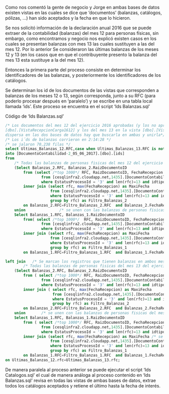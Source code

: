 Como nos comentó la gente de negocio y Jorge en ambas bases de datos existen vistas en las cuales se dice que ‘documentos’ (balanzas, catálogos, pólizas, …) han sido aceptados y la fecha en que lo hicieron.

Se nos solicitó información de la declaración anual 2016 que se puede extraer de la contabilidad (balanzas) del mes 12 para personas físicas, sin embargo, como encontramos y negocio nos explicó existen casos en los cuales se presentan balanzas con mes 13 las cuales sustituyen a las del mes 12. Por lo anterior Se consideraron las últimas balanzas de los meses 12 y 13 (en los casos que en que el contribuyente presento la balanza del mes 13 esta sustituye a la del mes 12). 

Entonces la primera parte del proceso consiste en determinar los identificadores de las balanzas, y posteriormente los identificadores de los catálogos. 

Se determinan los id de los documentos de las vistas que corresponden a balanzas de los meses 12 o 13, según corresponda, junto a su RFC (para poderlo procesar después en ‘paralelo’) y se escribe en una tabla local llamada ‘ids’. Este proceso se encuentra en el script ‘Ids Balanzas.sql’

Código de ‘Ids Balanzas.sql’
```sql
/* Los documentos del mes 12 del ejercicio 2016 aprobadas (y los no aprobados) se encuentran en la vista 
[dbo].[VistaRecepcionCarga1612] y los del mes 13 en la vista [dbo].[VistaRecepcionCarga1613] pero como la información se encuentra
dispersa en las dos bases de datos hay que buscarla en ambas y unirla*/
/* Los i´ds de balanzas corrieron en 2:14:28 */
/* se jalaron 70,238 filas */
select Ultimas_Balanzas_12.RFC,case when Ultimas_Balanzas_13.RFC is not null then Ultimas_Balanzas_13.RaizDocumentoId else Ultimas_Balanzas_12.RaizDocumentoId  end as Id_Doc 
into [DocumentoContabilidad-2_05_06_2017].[dbo].[ids]
from 
	/* Todas las balanzas de personas fisicas del mes 12 del ejercicio 2016 en la base de datos [DocumentoContabilidad-2] */
	(Select Balanzas_2.RFC, Balanzas_2.RaizDocumentoID 
		from (select /*top 1000*/ RFC, RaizDocumentoID, FechaRecepcion 
				from [cesqlinfra2.cloudapp.net,1435].[DocumentoContabilidad-2].[dbo].[VistaRecepcionCarga1612] 
				where EstatusProcesoId = '3' and len(rfc)=13 and idtipodocumento='2' ) as Balanzas_2
		inner join (select rfc, max(FechaRecepcion) as MaxiFecha					/* Se filtran para mantener las ultimas balanzas del mes 12 de la base [DocumentoContabilidad-2]*/
					from [cesqlinfra2.cloudapp.net,1435].[DocumentoContabilidad-2].[dbo].[VistaRecepcionCarga1612] 
					where EstatusProcesoId = '3' and len(rfc)=13 and idtipodocumento='2'  
					group by rfc) as Filtro_Balanzas_2 
		on Balanzas_2.RFC=Filtro_Balanzas_2.RFC  and Balanzas_2.FechaRecepcion=Filtro_Balanzas_2.MaxiFecha
	union				/* se unen con las balanzas de personas fisicas del mes 12 del mismo ejercicio en la otra base de datos [DocumentoContabilidad-1] */
	Select Balanzas_1.RFC, Balanzas_1.RaizDocumentoID								/* Todas las balanzas de personas fisicas del mes 12 del ejercicio 2016*/
		from( select /*top 1000*/  RFC, RaizDocumentoID, FechaRecepcion 
				from [cesqlinfra2.cloudapp.net,1435].[DocumentoContabilidad-1].[dbo].[VistaRecepcionCarga1612] 
				where EstatusProcesoId = '3' and len(rfc)=13 and idtipodocumento='2' ) as Balanzas_1
		inner join (select rfc, max(FechaRecepcion) as MaxiFecha					 /* Se filtran para mantener las ultimas balanzas del mes 12 de la base [DocumentoContabilidad-1]*/
					from [cesqlinfra2.cloudapp.net,1435].[DocumentoContabilidad-1].[dbo].[VistaRecepcionCarga1612] 
					where EstatusProcesoId = '3' and len(rfc)=13 and idtipodocumento='2'  
					group by rfc) as Filtro_Balanzas_1 
		on Balanzas_1.RFC=Filtro_Balanzas_1.RFC  and Balanzas_1.FechaRecepcion=Filtro_Balanzas_1.MaxiFecha) as Ultimas_Balanzas_12 

left join	/* Se marcan los registros que tienen balanzas en ambos mese 12 y 13 para elegir en el select el id correspondiente*/
		/* Todas las balanzas de personas fisicas del mes 13 del ejercicio 2016 en la base de datos  */ 
	(Select Balanzas_2.RFC, Balanzas_2.RaizDocumentoID									/* Todas las balanzas de personas fisicas del mes 13 del ejercicio 2016 en la base [DocumentoContabilidad-2] */
		from ( select /*top 1000*/ RFC, RaizDocumentoID, FechaRecepcion
				from [cesqlinfra2.cloudapp.net,1435].[DocumentoContabilidad-2].[dbo].[VistaRecepcionCarga1613]
				where EstatusProcesoId = '3' and len(rfc)=13 and idtipodocumento='2' ) as Balanzas_2
		inner join ( select rfc, max(FechaRecepcion) as MaxiFecha						/* Se filtran para mantener las ultimas balanzas del 13 de la base [DocumentoContabilidad-2]*/
					 from [cesqlinfra2.cloudapp.net,1435].[DocumentoContabilidad-2].[dbo].[VistaRecepcionCarga1613] 
					 where EstatusProcesoId = '3' and len(rfc)=13 and idtipodocumento='2'  
					 group by rfc) as Filtro_Balanzas_2 
		on Balanzas_2.RFC=Filtro_Balanzas_2.RFC  and Balanzas_2.FechaRecepcion=Filtro_Balanzas_2.MaxiFecha
	union		/* se unen con las balanzas de personas fisicas del mes 13 del mismo ejercicio en la otra base de datos [DocumentoContabilidad-1] */
	Select Balanzas_1.RFC, Balanzas_1.RaizDocumentoID 
		from ( select /*top 1000*/ RFC, RaizDocumentoID, FechaRecepcion 
				from [cesqlinfra2.cloudapp.net,1435].[DocumentoContabilidad-1].[dbo].[VistaRecepcionCarga1613] 
				where EstatusProcesoId = '3' and len(rfc)=13 and idtipodocumento='2' ) as Balanzas_1
		inner join (select rfc, max(FechaRecepcion) as MaxiFecha /* se filtran para quedarse con las ultimas balanzas del periodo 13 de la base [DocumentoContabilidad-1]*/
					from [cesqlinfra2.cloudapp.net,1435].[DocumentoContabilidad-1].[dbo].[VistaRecepcionCarga1613] 
					where EstatusProcesoId = '3' and len(rfc)=13 and idtipodocumento='2'  
					group by rfc) as Filtro_Balanzas_1 
		on Balanzas_1.RFC=Filtro_Balanzas_1.RFC  and Balanzas_1.FechaRecepcion=Filtro_Balanzas_1.MaxiFecha ) as Ultimas_Balanzas_13
on Ultimas_Balanzas_12.rfc=Ultimas_Balanzas_13.rfc; 
```
De manera paralela al proceso anterior se puede ejecutar el script ‘Ids Catalogos.sql’ el cual de manera análoga al proceso contenido en ‘Ids Balanzas.sql’ revisa en todas las vistas de ambas bases de datos, extrae todos los catálogos aceptados y retiene el último hasta la fecha de interés. 



